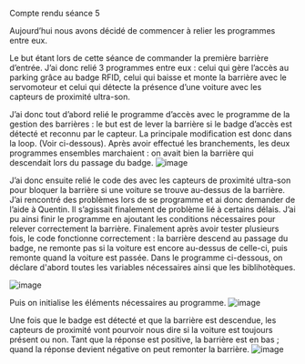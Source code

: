 Compte rendu séance 5

Aujourd’hui nous avons décidé de commencer à relier les programmes entre eux.

Le but étant lors de cette séance de commander la première barrière d’entrée. 
J’ai donc relié 3 programmes entre eux : celui qui gère l’accès au parking grâce au badge RFID, celui qui baisse et monte la barrière avec le servomoteur et celui qui détecte la présence d’une voiture avec les capteurs de proximité ultra-son.

J’ai donc tout d’abord relié le programme d’accès avec le programme de la gestion des barrières : le but est de lever la barrière si le badge d’accès est détecté et reconnu par le capteur. 
La principale modification est donc dans la loop. (Voir ci-dessous). 
Après avoir effectué les branchements, les deux programmes ensembles marchaient : on avait bien la barrière qui descendait lors du passage du badge.
![image](https://user-images.githubusercontent.com/120109320/216581908-5f539ef8-0ba1-4ee1-8cea-ab009c9d5792.png)


J’ai donc ensuite relié le code des avec les capteurs de proximité ultra-son pour bloquer la barrière si une voiture se trouve au-dessus de la barrière. 
J’ai rencontré des problèmes lors de se programme et ai donc demander de l’aide à Quentin. 
Il s’agissait finalement de problème lié à certains délais. J’ai pu ainsi finir le programme en ajoutant les conditions nécessaires pour relever correctement la barrière. 
Finalement après avoir tester plusieurs fois, le code fonctionne correctement : la barrière descend au passage du badge, ne remonte pas si la voiture est encore au-dessus de celle-ci, puis remonte quand la voiture est passée.
Dans le programme ci-dessous, on déclare d'abord toutes les variables nécessaires ainsi que les biblihotèques.

![image](https://user-images.githubusercontent.com/120109320/216586985-f754666f-241b-48f4-881b-5018ad5a2c50.png)

Puis on initialise les éléments nécessaires au programme.
![image](https://user-images.githubusercontent.com/120109320/216587061-9e404893-f070-4c84-87d2-e0b6d85f03e5.png)

Une fois que le badge est détecté et que la barrière est descendue, les capteurs de proximité vont pourvoir nous dire si la voiture est toujours présent ou non. 
Tant que la réponse est positive, la barrière est en bas ; quand la réponse devient négative on peut remonter la barrière.
![image](https://user-images.githubusercontent.com/120109320/216587247-740473f4-b9df-4d1b-b2d4-7c30a8769791.png)

